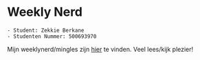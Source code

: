 # Weekly Nerd

	- Student: Zekkie Berkane
	- Studenten Nummer: 500693970


Mijn weeklynerd/mingles zijn [hier](https://public-2.gitbook.io/weeklynerd/) te vinden. Veel lees/kijk plezier!